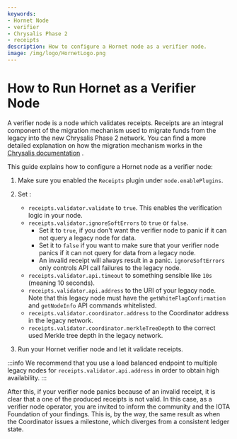 ```yaml
---
keywords:
- Hornet Node
- verifier
- Chrysalis Phase 2
- receipts
description: How to configure a Hornet node as a verifier node.  
image: /img/logo/HornetLogo.png
---
```



# How to Run Hornet as a Verifier Node

 A verifier node is a node which validates receipts. Receipts are an integral component of the migration mechanism used to migrate funds from the legacy into the new Chrysalis Phase 2 network. You can find a more detailed explanation on how the migration mechanism works in the [Chrysalis documentation](https://chrysalis.docs.iota.org/guides/migration-mechanism) .

This guide explains how to configure a Hornet node as a verifier node:

1. Make sure you enabled the `Receipts` plugin under `node.enablePlugins`.
2. Set :
    - `receipts.validator.validate` to `true`. This enables the verification logic in your node.
    - `receipts.validator.ignoreSoftErrors` to `true` or `false`. 
      - Set it to  `true`, if you don't want the verifier node to panic if it can not query a legacy node for data. 
      -  Set it to `false` if you want to make sure that your verifier node panics if it can not query for data from a legacy node. 
      - An invalid receipt will always result in a panic. `ignoreSoftErrors` only controls API call failures to the legacy node.
    - `receipts.validator.api.timeout` to something sensible like `10s` (meaning 10 seconds).
    - `receipts.validator.api.address` to the URI of your legacy node. Note that this legacy node must have the `getWhiteFlagConfirmation` and `getNodeInfo` API commands whitelisted.
    - `receipts.validator.coordinator.address` to the Coordinator address in the legacy network.
    - `receipts.validator.coordinator.merkleTreeDepth` to the correct used Merkle tree depth in the legacy network.
   
3. Run your Hornet verifier node and let it validate receipts.

:::info
We recommend that you use a load balanced endpoint to multiple legacy nodes for `receipts.validator.api.address` in order to obtain high availability.
:::

After this, if your verifier node panics because of an invalid receipt, it is clear that a one of the produced receipts is not valid. In this case, as a verifier node operator, you are invited to inform the community and the IOTA Foundation of your findings. This is, by the way, the same result as when the Coordinator issues a milestone, which diverges from a consistent ledger state.
